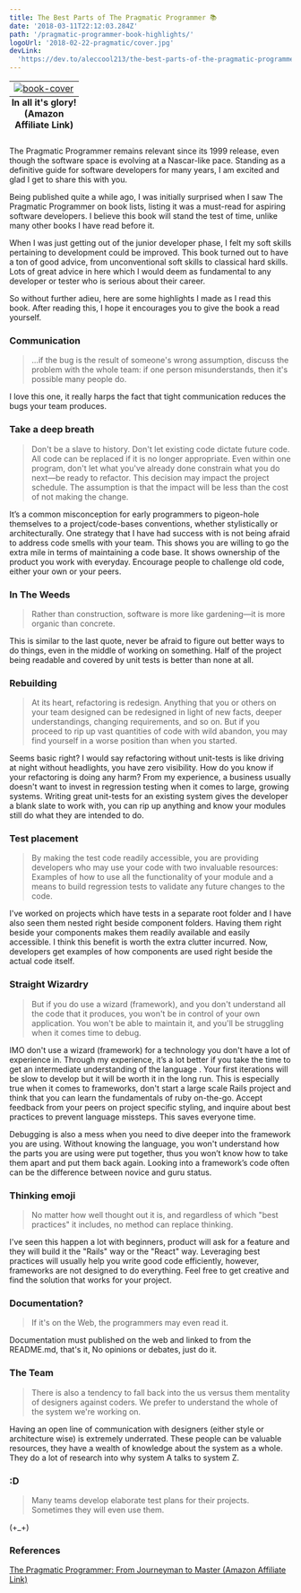 ```yaml
---
title: The Best Parts of The Pragmatic Programmer 📚
date: '2018-03-11T22:12:03.284Z'
path: '/pragmatic-programmer-book-highlights/'
logoUrl: '2018-02-22-pragmatic/cover.jpg'
devLink:
  'https://dev.to/aleccool213/the-best-parts-of-the-pragmatic-programmer---1om5'
---
```


<table class="image">
    <caption align="bottom"><strong>In all it's glory! (Amazon Affiliate Link)</strong></caption>
    <tr>
        <td style="text-align: center;">
            <a target="_blank" href="https://www.amazon.ca/gp/product/020161622X/ref=as_li_tl?ie=UTF8&camp=15121&creative=330641&creativeASIN=020161622X&linkCode=as2&tag=coffeedrive09-20&linkId=7d93b4fe087d6b41ddae8e27d323abea"><img src="https://upload.wikimedia.org/wikipedia/en/8/8f/The_pragmatic_programmer.jpg" alt="book-cover"/></a><img src="//ir-ca.amazon-adsystem.com/e/ir?t=coffeedrive09-20&l=am2&o=15&a=B003GCTQAE" width="1" height="1" border="0" alt="" style="border:none !important; margin:0px !important;"/>
        </td>
    </tr>
</table>

The Pragmatic Programmer remains relevant since its 1999 release, even though the software space is evolving at a Nascar-like pace. Standing as a definitive guide for software developers for many years, I am excited and glad I get to share this with you.

Being published quite a while ago, I was initially surprised when I saw The Pragmatic Programmer on book lists, listing it was a must-read for aspiring software developers. I believe this book will stand the test of time, unlike many other books I have read before it.

When I was just getting out of the junior developer phase, I felt my soft skills pertaining to development could be improved. This book turned out to have a ton of good advice, from unconventional soft skills to classical hard skills. Lots of great advice in here which I would deem as fundamental to any developer or tester who is serious about their career.

So without further adieu, here are some highlights I made as I read this book. After reading this, I hope it encourages you to give the book a read yourself.

### Communication

> ...if the bug is the result of someone's wrong assumption, discuss the problem with the whole team: if one person misunderstands, then it's possible many people do.

I love this one, it really harps the fact that tight communication reduces the bugs your team produces.

### Take a deep breath

> Don't be a slave to history. Don't let existing code dictate future code. All code can be replaced if it is no longer appropriate. Even within one program, don't let what you've already done constrain what you do next—be ready to refactor. This decision may impact the project schedule. The assumption is that the impact will be less than the cost of not making the change.

It’s a common misconception for early programmers to pigeon-hole themselves to a project/code-bases conventions, whether stylistically or architecturally. One strategy that I have had success with is not being afraid to address code smells with your team. This shows you are willing to go the extra mile in terms of maintaining a code base. It shows ownership of the product you work with everyday. Encourage people to challenge old code, either your own or your peers.

### In The Weeds

> Rather than construction, software is more like gardening—it is more organic than concrete.

This is similar to the last quote, never be afraid to figure out better ways to do things, even in the middle of working on something. Half of the project being readable and covered by unit tests is better than none at all.

### Rebuilding

> At its heart, refactoring is redesign. Anything that you or others on your team designed can be redesigned in light of new facts, deeper understandings, changing requirements, and so on. But if you proceed to rip up vast quantities of code with wild abandon, you may find yourself in a worse position than when you started.

Seems basic right? I would say refactoring without unit-tests is like driving at night without headlights, you have zero visibility. How do you know if your refactoring is doing any harm? From my experience, a business usually doesn't want to invest in regression testing when it comes to large, growing systems. Writing great unit-tests for an existing system gives the developer a blank slate to work with, you can rip up anything and know your modules still do what they are intended to do.

### Test placement

> By making the test code readily accessible, you are providing developers who may use your code with two invaluable resources: Examples of how to use all the functionality of your module and a means to build regression tests to validate any future changes to the code.

I've worked on projects which have tests in a separate root folder and I have also seen them nested right beside component folders. Having them right beside your components makes them readily available and easily accessible. I think this benefit is worth the extra clutter
incurred. Now, developers get examples of how components are used right beside the actual code itself.

### Straight Wizardry

> But if you do use a wizard (framework), and you don't understand all the code that it produces, you won't be in control of your own application. You won't be able to maintain it, and you'll be struggling when it comes time to debug.

IMO don't use a wizard (framework) for a technology you don't have a lot of experience in. Through my experience, it’s a lot better if you take the time to get an intermediate understanding of the language . Your first iterations will be slow to develop but it will be worth it in the long run. This is especially true when it comes to frameworks, don't start a large scale Rails project
and think that you can learn the fundamentals of ruby on-the-go. Accept feedback from your peers on project specific styling, and inquire about best practices to prevent language missteps. This saves everyone time.

Debugging is also a mess when you need to dive deeper into the framework you are using.
Without knowing the language, you won't understand how the parts you are using were put together, thus you won’t know how to take them apart and put them back again. Looking into a framework’s code often can be the difference between novice and guru status.

### Thinking emoji

> No matter how well thought out it is, and regardless of which "best practices" it includes, no method can replace thinking.

I've seen this happen a lot with beginners, product will ask for a feature and they will build it the "Rails" way or the "React" way. Leveraging best practices will usually help you write good code efficiently, however, frameworks are not designed to do everything. Feel free to get creative and find the solution that works for your project.

### Documentation?

> If it's on the Web, the programmers may even read it.

Documentation must published on the web and linked to from the README.md, that's it, No opinions or debates, just do it.

### The Team

> There is also a tendency to fall back into the us versus them mentality of designers against coders. We prefer to understand the whole of the system we're working on.

Having an open line of communication with designers (either style or architecture wise) is extremely underrated. These people can be valuable resources, they have a wealth of knowledge about the system as a whole. They do a lot of research into why system A talks to system Z.

### :D

> Many teams develop elaborate test plans for their projects. Sometimes they will even use them.

(+\_+)

### References

<a target="_blank" href="https://www.amazon.ca/gp/product/020161622X/ref=as_li_tl?ie=UTF8&camp=15121&creative=330641&creativeASIN=020161622X&linkCode=as2&tag=coffeedrive09-20&linkId=7d93b4fe087d6b41ddae8e27d323abea">The Pragmatic Programmer: From Journeyman to Master (Amazon Affiliate Link)</a><img src="//ir-ca.amazon-adsystem.com/e/ir?t=coffeedrive09-20&l=am2&o=15&a=B003GCTQAE" width="1" height="1" border="0" alt="" style="border:none !important; margin:0px !important;" />

<!--stackedit_data:
eyJoaXN0b3J5IjpbLTE2MzM2MDMxODYsLTE0MDA3NzY1NTldfQ
==
-->
